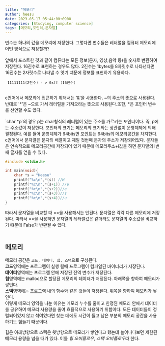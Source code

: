 ```yaml
---
title: "메모리"
author: heesu
date: 2023-05-17 05:44:00+0900
categories: [Studying, computer science]
tags: [메모리,포인터,문자열]
---
```

변수는 하나의 값을 메모리에 저장한다. 그렇다면 변수들은 레터럴을 컴퓨터 메모리에 어떤 방식으로 저장할까?<br><br>
앞에서 포스트한 것과 같이 컴퓨터는 모든 정보(문자, 영상,음악 등)을 숫자로 변환하여 저장한다. 16진수로 표현하는 경우도 많다. 2진수는 1bytes를 8자릿수로 나타낸다면 16진수는 2자릿수로 나타낼 수 잇기 떄문에 정보를 표현하기 유용하다.
<br>

` 11111111(2진수) - > 0xff (16진수)`

<br>
c언어에서 메모리에 접근하기 위해서는 '&'을 사용한다. ~의 주소의 뜻으로 사용된다. <br>
반대로 '*'은 ~으로 가서 레터럴을 가져오라는 뜻으로 사용된다.또한, *은 포인터 변수를 선언할 수도 있다.<br><br>
`char *p`의 경우 p는 char형식의 레터럴이 있는 주소를 가르키는 포인터이다. 즉, p에는 주소값이 저장한다. 포인터의 크기는 메모리의 크기와는 상관없이 운영체제에 의해 결정된다. 예를 들어 운영체제가 64bits면 포인트는 64bits의 메모리공간을 차지한다. <br>
c언어에서 문자열은 문자의 배열이고 제일 첫번째 문자의 주소가 저장되어있다. 문자들은 연속적으로 메모리공간에 저장되어 있기 때문에 메모리주소+i값을 하면 문자열의 i번째 글자를 얻을 수 있다. <br>

```c
#include <stdio.h>

int main(void){
    char *s = "Heesu"
    printf("%c\n",*(s)) //H
    printf("%c\n",*(s+1)) //e
    printf("%c\n",*(s+2))//e
    printf("%c\n",*(s+3))//s
    printf("%c\n",*(s+4))//u
}
```

따라서 문자열을 비교할 때 ==을 사용해서는 안된다. 문자열은 각각 다른 메모리에 저장된다. 따라서 ==을 사용하면 문자열의 레터럴값은 같더라도 문자열의 주소값을 비교하기 떄문에 False가 반환될 수 있다. <br><br>

## 메모리<br>
메모리 공간은 `코드, 데이터, 힙, 스택`으로 구성된다. <br>
**코드**영역에는 프로그램이 실행 될때 프로그램이 컴파일된 바이너리가 저장된다.<br>
**데이터**영역에는 프로그램 안에 저장된 전역 변수가 저장된다.<br>
**힙**영역에는 malloc으로 할당된 메모리의 데이터가 저장된다. 아래쪽을 향하여 메모리가 쌓인다.<br>
**스택**영역에는 프로그램 내의 함수와 같은 것들이 저장된다. 위쪽을 향하여 메모리가 쌓인다.<br>
이렇게 메모리 영역을 나눈 이유는 메모리 누수를 줄이고 한정된 메모리 안에서 데이터를 공유하여 메모리 사용량을 줄여 효율적으로 사용하기 위함이다. 모든 데이터들이 정렬되어있지 않고 섞여있다면 찾는 데에도 시간이 들고 남은 부분의 메모리 공간을 사용하기도 힘들기 때문이다.<br>

힙은 아래방향으로 스택은 윗방향으로 메모리가 쌓인다고 했는데 늘어나다보면 제한된 메모리 용량을 넘을 때가 있다. 이를 *힙 오버플로우*, *스택 오버플로우*라 한다.